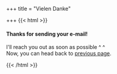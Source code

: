 +++
title = "Vielen Danke"

+++
{{< html >}}

<section class="container centered">

<div class="error">

<h4>Thanks for sending your e-mail!</h4>

<p>I'll reach you out as soon as possible ^ ^<br />Now, you can head back to <a href="/contact">previous page</a>.</p>

</div>

</section>

{{< /html >}}